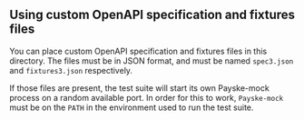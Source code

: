 ## Using custom OpenAPI specification and fixtures files

You can place custom OpenAPI specification and fixtures files in this
directory. The files must be in JSON format, and must be named `spec3.json`
and `fixtures3.json` respectively.

If those files are present, the test suite will start its own Payske-mock
process on a random available port. In order for this to work, `Payske-mock`
must be on the `PATH` in the environment used to run the test suite.
